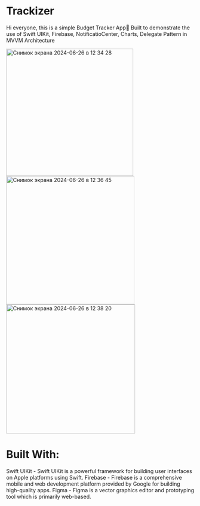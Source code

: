 # Trackizer
Hi everyone, this is a simple Budget Tracker App📱
Built to demonstrate the use of Swift UIKit, Firebase, NotificatioCenter, Charts, Delegate Pattern in MVVM Architecture


<img width="340" alt="Снимок экрана 2024-06-26 в 12 34 28" src="https://github.com/H8K-iOS/Trackizer/assets/147388544/26f600f0-b2c1-413f-b970-a00ec04de05c">


<img width="343" alt="Снимок экрана 2024-06-26 в 12 36 45" src="https://github.com/H8K-iOS/Trackizer/assets/147388544/0b13c022-3d08-40a2-9580-3b7a96160158">


<img width="345" alt="Снимок экрана 2024-06-26 в 12 38 20" src="https://github.com/H8K-iOS/Trackizer/assets/147388544/3ed9f6d7-0b81-4362-8e89-662aa2dfa92c">

# Built With:
Swift UIKit - Swift UIKit is a powerful framework for building user interfaces on Apple platforms using Swift.
Firebase - Firebase is a comprehensive mobile and web development platform provided by Google for building high-quality apps.
Figma - Figma is a vector graphics editor and prototyping tool which is primarily web-based.
